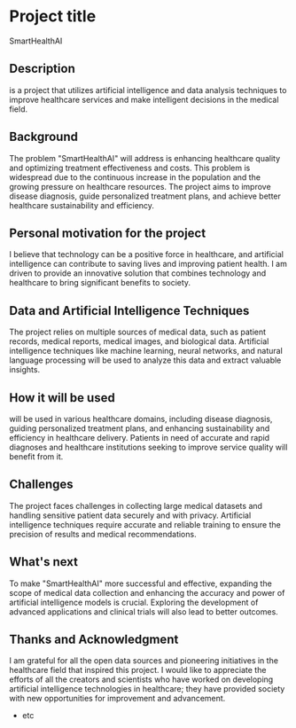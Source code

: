 <!-- This is the markdown template for the Smart Health AI, 
created by Reaktor Innovations and University of Helsinki. 
Copy the template, paste it to your GitHub README and edit! -->

# Project title

SmartHealthAI

## Description

is a project that utilizes artificial intelligence and data analysis techniques to improve healthcare services and make intelligent decisions in the medical field.

## Background

The problem "SmartHealthAI" will address is enhancing healthcare quality and optimizing treatment effectiveness and costs. This problem is widespread due to the continuous increase in the population and the growing pressure on healthcare resources. The project aims to improve disease diagnosis, guide personalized treatment plans, and achieve better healthcare sustainability and efficiency.

## Personal motivation for the project

I believe that technology can be a positive force in healthcare, and artificial intelligence can contribute to saving lives and improving patient health. I am driven to provide an innovative solution that combines technology and healthcare to bring significant benefits to society.

## Data and Artificial Intelligence Techniques

The project relies on multiple sources of medical data, such as patient records, medical reports, medical images, and biological data. Artificial intelligence techniques like machine learning, neural networks, and natural language processing will be used to analyze this data and extract valuable insights.

## How it will be used

 will be used in various healthcare domains, including disease diagnosis, guiding personalized treatment plans, and enhancing sustainability and efficiency in healthcare delivery. Patients in need of accurate and rapid diagnoses and healthcare institutions seeking to improve service quality will benefit from it.


## Challenges

The project faces challenges in collecting large medical datasets and handling sensitive patient data securely and with privacy. Artificial intelligence techniques require accurate and reliable training to ensure the precision of results and medical recommendations.


## What's next

To make "SmartHealthAI" more successful and effective, expanding the scope of medical data collection and enhancing the accuracy and power of artificial intelligence models is crucial. Exploring the development of advanced applications and clinical trials will also lead to better outcomes.


## Thanks and Acknowledgment

I am grateful for all the open data sources and pioneering initiatives in the healthcare field that inspired this project. I would like to appreciate the efforts of all the creators and scientists who have worked on developing artificial intelligence technologies in healthcare; they have provided society with new opportunities for improvement and advancement.
* etc
